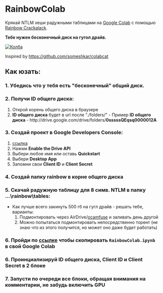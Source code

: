 # RainbowColab
Крякай NTLM хеши радужными таблицами на [Google Colab](https://colab.research.google.com) с помощью  [Rainbow Crackalack](https://github.com/jtesta/rainbowcrackalack).

**Тебе нужен бесконечный диск на гугол драйв.**

[![Колба](https://colab.research.google.com/assets/colab-badge.svg)](https://colab.research.google.com/github/HydroSausager/RainbowColab/blob/main/RainbowColab.ipynb)

Inspired by https://github.com/someshkar/colabcat

## Как юзать:

### 1. Убедись что у тебя есть "бесконечный" общий диск.
### 2. Получи **ID общего диска**:
  1. Открой корень общего диска в браузере
  2. **ID общего диска** будет в url после "./folders/" 
    - Пример **ID общего диска** - httр://drive.google.com/drive/folders/**0sssssQEqsq0000012A**
   
### 3. Создай проект в Google Developers Console:
  1. [ссылка](https://developers.google.com/drive/api/v3/quickstart/python)
  2. Нажми **Enable the Drive API**
  3. Выбери любое имя или оставь **Quickstart**
  4. Выбери **Desktop App**
  5. Запомни свои **Client ID** и **Client Secret**

### 4. Создай папку **rainbow** в корне **общего диска**

### 5. Скачай радужную таблицу для 8 симв. NTLM в папку ...\rainbow\tables:
  - Как лучше всего закинуть 500 гб на гугл драйв - решать тебе, варианты:
    1. Подмонтировать через AirDrive/[ocamfuse](https://github.com/astrada/google-drive-ocamlfuse) и заливать день другой
    2. Можно попытаться подмонтировать непосредственно торент (не знаю что из этого получится, но может оно даже будет работать)

### 6. Пройди по [ссылке](https://colab.research.google.com/github/HydroSausager/RainbowColab/blob/main/RainbowColab.ipynb) чтобы скопировать `RainbowColab.ipynb` в свой Google Colab

### 6. Проинциализируй **ID общего диска**, **Client ID** и **Client Secret** в 2 блоке
  
### 7. Запусти по очереди все блоки, обращая внимания на комментарии, не забудь включить GPU
